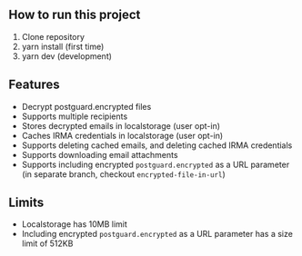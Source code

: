 ## How to run this project

1. Clone repository
2. yarn install (first time)
3. yarn dev (development)

## Features
- Decrypt postguard.encrypted files
- Supports multiple recipients
- Stores decrypted emails in localstorage (user opt-in)
- Caches IRMA credentials in localstorage (user opt-in)
- Supports deleting cached emails, and deleting cached IRMA credentials
- Supports downloading email attachments
- Supports including encrypted `postguard.encrypted` as a URL parameter (in separate branch, checkout `encrypted-file-in-url`)

## Limits
- Localstorage has 10MB limit
- Including encrypted `postguard.encrypted` as a URL parameter has a size limit of 512KB
